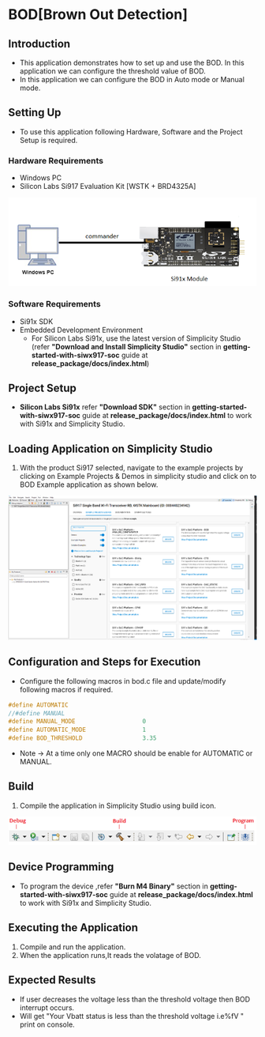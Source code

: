 # BOD[Brown Out Detection]

## Introduction 
- This application demonstrates how to set up and use the BOD. In this application we can configure the threshold value of BOD.
- In this application we can configure the BOD in Auto mode or Manual mode.


## Setting Up 
 - To use this application following Hardware, Software and the Project Setup is required.

### Hardware Requirements	
  - Windows PC 
  - Silicon Labs Si917 Evaluation Kit [WSTK + BRD4325A]
 
![Figure: Introduction](resources/readme/image509a.png)

### Software Requirements
  - Si91x SDK
  - Embedded Development Environment
    - For Silicon Labs Si91x, use the latest version of Simplicity Studio (refer **"Download and Install Simplicity Studio"** section in **getting-started-with-siwx917-soc** guide at **release_package/docs/index.html**)
 
## Project Setup
- **Silicon Labs Si91x** refer **"Download SDK"** section in **getting-started-with-siwx917-soc** guide at **release_package/docs/index.html** to work with Si91x and Simplicity Studio.
 
## Loading Application on Simplicity Studio
1. With the product Si917 selected, navigate to the example projects by clicking on Example Projects & Demos 
in simplicity studio and click on to BOD Example application as shown below.

![Figure:](resources/readme/image509b.png)

## Configuration and Steps for Execution

- Configure the following macros in bod.c file and update/modify following macros if required.
```C
#define AUTOMATIC
//#define MANUAL
#define MANUAL_MODE                   0
#define AUTOMATIC_MODE                1
#define BOD_THRESHOLD                 3.35
```   
- Note -> At a time only one MACRO should be enable for AUTOMATIC or MANUAL. 
## Build 
1. Compile the application in Simplicity Studio using build icon. 

![Figure: Build run and Debug](resources/readme/image509c.png)

## Device Programming
- To program the device ,refer **"Burn M4 Binary"** section in **getting-started-with-siwx917-soc** guide at **release_package/docs/index.html** to work with Si91x and Simplicity Studio.

## Executing the Application
1. Compile and run the application. 
2. When the application runs,It reads the volatage of BOD.


## Expected Results 
 - If user decreases the voltage less than the threshold voltage then BOD interrupt occurs.
 - Will get "Your Vbatt status is less than the threshold voltage i.e%fV " print on console.